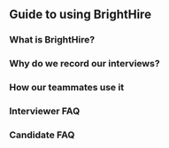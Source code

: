 ## Guide to using BrightHire

### What is BrightHire?

### Why do we record our interviews?

### How our teammates use it

### Interviewer FAQ

### Candidate FAQ
